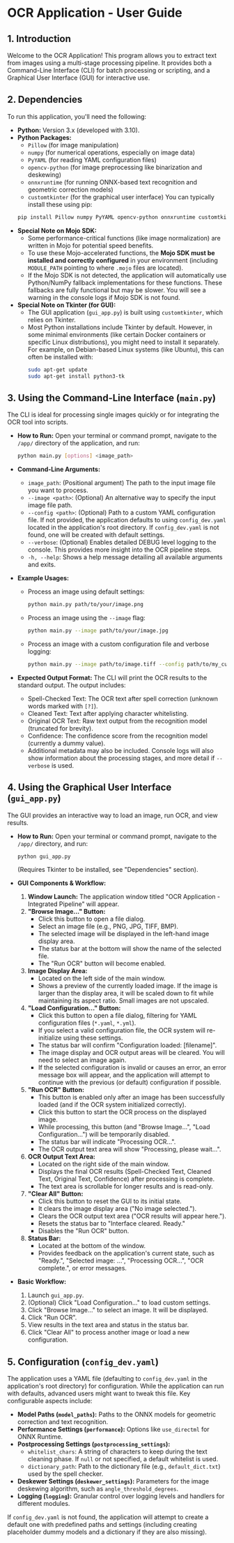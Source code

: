 # OCR Application - User Guide

## 1. Introduction

Welcome to the OCR Application! This program allows you to extract text from images using a multi-stage processing pipeline. It provides both a Command-Line Interface (CLI) for batch processing or scripting, and a Graphical User Interface (GUI) for interactive use.

## 2. Dependencies

To run this application, you'll need the following:

*   **Python:** Version 3.x (developed with 3.10).
*   **Python Packages:**
    *   `Pillow` (for image manipulation)
    *   `numpy` (for numerical operations, especially on image data)
    *   `PyYAML` (for reading YAML configuration files)
    *   `opencv-python` (for image preprocessing like binarization and deskewing)
    *   `onnxruntime` (for running ONNX-based text recognition and geometric correction models)
    *   `customtkinter` (for the graphical user interface)
    You can typically install these using pip:
    ```bash
    pip install Pillow numpy PyYAML opencv-python onnxruntime customtkinter
    ```
*   **Special Note on Mojo SDK:**
    *   Some performance-critical functions (like image normalization) are written in Mojo for potential speed benefits.
    *   To use these Mojo-accelerated functions, the **Mojo SDK must be installed and correctly configured** in your environment (including `MODULE_PATH` pointing to where `.mojo` files are located).
    *   If the Mojo SDK is not detected, the application will automatically use Python/NumPy fallback implementations for these functions. These fallbacks are fully functional but may be slower. You will see a warning in the console logs if Mojo SDK is not found.
*   **Special Note on Tkinter (for GUI):**
    *   The GUI application (`gui_app.py`) is built using `customtkinter`, which relies on Tkinter.
    *   Most Python installations include Tkinter by default. However, in some minimal environments (like certain Docker containers or specific Linux distributions), you might need to install it separately. For example, on Debian-based Linux systems (like Ubuntu), this can often be installed with:
        ```bash
        sudo apt-get update
        sudo apt-get install python3-tk
        ```

## 3. Using the Command-Line Interface (`main.py`)

The CLI is ideal for processing single images quickly or for integrating the OCR tool into scripts.

*   **How to Run:**
    Open your terminal or command prompt, navigate to the `/app/` directory of the application, and run:
    ```bash
    python main.py [options] <image_path>
    ```

*   **Command-Line Arguments:**
    *   `image_path`: (Positional argument) The path to the input image file you want to process.
    *   `--image <path>`: (Optional) An alternative way to specify the input image file path.
    *   `--config <path>`: (Optional) Path to a custom YAML configuration file. If not provided, the application defaults to using `config_dev.yaml` located in the application's root directory. If `config_dev.yaml` is not found, one will be created with default settings.
    *   `--verbose`: (Optional) Enables detailed DEBUG level logging to the console. This provides more insight into the OCR pipeline steps.
    *   `-h, --help`: Shows a help message detailing all available arguments and exits.

*   **Example Usages:**
    *   Process an image using default settings:
        ```bash
        python main.py path/to/your/image.png
        ```
    *   Process an image using the `--image` flag:
        ```bash
        python main.py --image path/to/your/image.jpg
        ```
    *   Process an image with a custom configuration file and verbose logging:
        ```bash
        python main.py --image path/to/image.tiff --config path/to/my_custom_config.yaml --verbose
        ```

*   **Expected Output Format:**
    The CLI will print the OCR results to the standard output. The output includes:
    *   Spell-Checked Text: The OCR text after spell correction (unknown words marked with `[?]`).
    *   Cleaned Text: Text after applying character whitelisting.
    *   Original OCR Text: Raw text output from the recognition model (truncated for brevity).
    *   Confidence: The confidence score from the recognition model (currently a dummy value).
    *   Additional metadata may also be included.
    Console logs will also show information about the processing stages, and more detail if `--verbose` is used.

## 4. Using the Graphical User Interface (`gui_app.py`)

The GUI provides an interactive way to load an image, run OCR, and view results.

*   **How to Run:**
    Open your terminal or command prompt, navigate to the `/app/` directory, and run:
    ```bash
    python gui_app.py
    ```
    (Requires Tkinter to be installed, see "Dependencies" section).

*   **GUI Components & Workflow:**
    1.  **Window Launch:** The application window titled "OCR Application - Integrated Pipeline" will appear.
    2.  **"Browse Image..." Button:**
        *   Click this button to open a file dialog.
        *   Select an image file (e.g., PNG, JPG, TIFF, BMP).
        *   The selected image will be displayed in the left-hand image display area.
        *   The status bar at the bottom will show the name of the selected file.
        *   The "Run OCR" button will become enabled.
    3.  **Image Display Area:**
        *   Located on the left side of the main window.
        *   Shows a preview of the currently loaded image. If the image is larger than the display area, it will be scaled down to fit while maintaining its aspect ratio. Small images are not upscaled.
    4.  **"Load Configuration..." Button:**
        *   Click this button to open a file dialog, filtering for YAML configuration files (`*.yaml`, `*.yml`).
        *   If you select a valid configuration file, the OCR system will re-initialize using these settings.
        *   The status bar will confirm "Configuration loaded: [filename]".
        *   The image display and OCR output areas will be cleared. You will need to select an image again.
        *   If the selected configuration is invalid or causes an error, an error message box will appear, and the application will attempt to continue with the previous (or default) configuration if possible.
    5.  **"Run OCR" Button:**
        *   This button is enabled only after an image has been successfully loaded (and if the OCR system initialized correctly).
        *   Click this button to start the OCR process on the displayed image.
        *   While processing, this button (and "Browse Image...", "Load Configuration...") will be temporarily disabled.
        *   The status bar will indicate "Processing OCR...".
        *   The OCR output text area will show "Processing, please wait...".
    6.  **OCR Output Text Area:**
        *   Located on the right side of the main window.
        *   Displays the final OCR results (Spell-Checked Text, Cleaned Text, Original Text, Confidence) after processing is complete.
        *   The text area is scrollable for longer results and is read-only.
    7.  **"Clear All" Button:**
        *   Click this button to reset the GUI to its initial state.
        *   It clears the image display area ("No image selected.").
        *   Clears the OCR output text area ("OCR results will appear here.").
        *   Resets the status bar to "Interface cleared. Ready."
        *   Disables the "Run OCR" button.
    8.  **Status Bar:**
        *   Located at the bottom of the window.
        *   Provides feedback on the application's current state, such as "Ready.", "Selected image: ...", "Processing OCR...", "OCR complete.", or error messages.

*   **Basic Workflow:**
    1.  Launch `gui_app.py`.
    2.  (Optional) Click "Load Configuration..." to load custom settings.
    3.  Click "Browse Image..." to select an image. It will be displayed.
    4.  Click "Run OCR".
    5.  View results in the text area and status in the status bar.
    6.  Click "Clear All" to process another image or load a new configuration.

## 5. Configuration (`config_dev.yaml`)

The application uses a YAML file (defaulting to `config_dev.yaml` in the application's root directory) for configuration. While the application can run with defaults, advanced users might want to tweak this file. Key configurable aspects include:

*   **Model Paths (`model_paths`):** Paths to the ONNX models for geometric correction and text recognition.
*   **Performance Settings (`performance`):** Options like `use_directml` for ONNX Runtime.
*   **Postprocessing Settings (`postprocessing_settings`):**
    *   `whitelist_chars`: A string of characters to keep during the text cleaning phase. If `null` or not specified, a default whitelist is used.
    *   `dictionary_path`: Path to the dictionary file (e.g., `default_dict.txt`) used by the spell checker.
*   **Deskewer Settings (`deskewer_settings`):** Parameters for the image deskewing algorithm, such as `angle_threshold_degrees`.
*   **Logging (`logging`):** Granular control over logging levels and handlers for different modules.

If `config_dev.yaml` is not found, the application will attempt to create a default one with predefined paths and settings (including creating placeholder dummy models and a dictionary if they are also missing).
